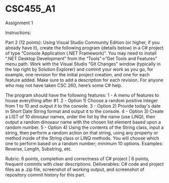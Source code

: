# CSC455_A1
Assignment 1

Instructions:

Part 2 (12 points):
Using Visual Studio Community Edition (or higher, if you already have it), create the following program (details below) in a C# project of type “Console Application (.NET Framework)”. You may need to install “.NET Desktop Development” from the “Tools”→”Get Tools and Features” menu path. Work with the Visual Studio “Git Changes” window (typically in the top right by Solution Explorer) and commit your work as you go, for example, one revision for the initial project creation, and one for each feature added. Make sure to add a description for each revision. For anyone who may not have taken CSC 260, here’s some C# help.

The program should have the following features:
1 - A menu of features to house everything after #1.
2 - Option 1) Choose a random positive integer from 1 to 10 and output it to the console.
3 - Option 2) Provide today's date in Short Date String format and output it to the console.
4 - Option 3) Create a LIST of 10 dinosaur names, order the list by the name (use LINQ), then output a random dinosaur name with the chosen list element based upon a random number.
5 - Option 4) Using the contents of the String class, input a string, then perform a random action on that string, using any property or method inside of the String class or LINQ methods. You will choose which one to perform based on a random number; minimum 10 options.
Examples: Reverse, Length, Substring, etc.

Rubric: 6 points, completion and correctness of C# project | 6 points, frequent commits with clear descriptions. Deliverables: C# code and project files as a .zip file, screenshot of working output, and screenshot of repository commit history for this part.

